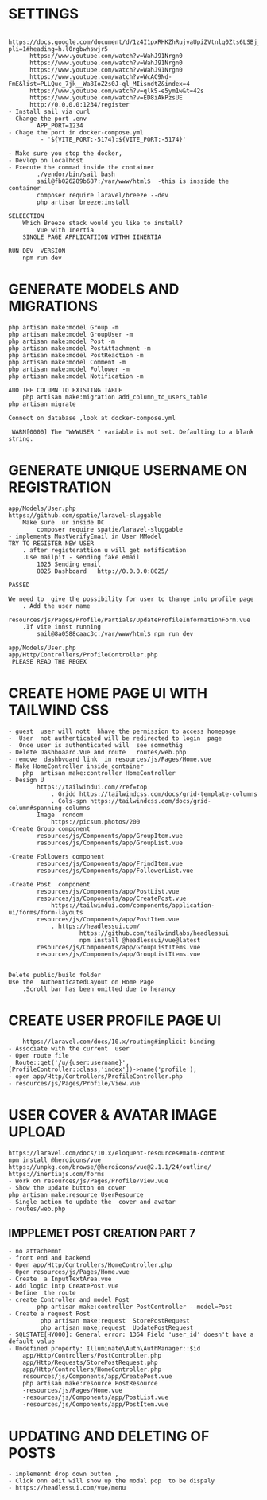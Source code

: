 # SETTINGS
         https://docs.google.com/document/d/1z4I1pxRHKZhRujvaUpiZVtnlq0Zts6LSBj_LMAYkJo0/edit?pli=1#heading=h.l0rgbwhswjr5
          https://www.youtube.com/watch?v=WahJ91Nrgn0
          https://www.youtube.com/watch?v=WahJ91Nrgn0
          https://www.youtube.com/watch?v=WahJ91Nrgn0
          https://www.youtube.com/watch?v=WcAC9Nd-FmE&list=PLLQuc_7jk__Wa8IoZ2s0J-ql_MIisndtZ&index=4
          https://www.youtube.com/watch?v=qlkS-e5ym1w&t=42s
          https://www.youtube.com/watch?v=ED8iAkPzsUE
          http://0.0.0.0:1234/register
    - Install sail via curl
    - Change the port .env
            APP_PORT=1234
    - Chage the port in docker-compose.yml
             - '${VITE_PORT:-5174}:${VITE_PORT:-5174}'
    
    - Make sure you stop the docker, 
    - Devlop on localhost
    - Execute the commad inside the container
            ./vendor/bin/sail bash
            sail@fb026289b687:/var/www/html$  -this is insside the container
            composer require laravel/breeze --dev
            php artisan breeze:install
        
    SELEECTION
        Which Breeze stack would you like to install? 
            Vue with Inertia   
        SINGLE PAGE APPLICATIION WITHH IINERTIA

    RUN DEV  VERSION
        npm run dev

# GENERATE MODELS AND MIGRATIONS
    php artisan make:model Group -m
    php artisan make:model GroupUser -m
    php artisan make:model Post -m
    php artisan make:model PostAttachment -m
    php artisan make:model PostReaction -m
    php artisan make:model Comment -m
    php artisan make:model Follower -m
    php artisan make:model Notification -m

    ADD THE COLUMN TO EXISTING TABLE
        php artisan make:migration add_column_to_users_table
    php artisan migrate

    Connect on database ,look at docker-compose.yml

     WARN[0000] The "WWWUSER " variable is not set. Defaulting to a blank string.

# GENERATE UNIQUE USERNAME ON REGISTRATION
    app/Models/User.php
    https://github.com/spatie/laravel-sluggable
        Make sure  ur inside DC 
            composer require spatie/laravel-sluggable
    - implements MustVerifyEmail in User MModel
    TRY TO REGISTER NEW USER 
        . after registerattion u will get notification
        .Use mailpit - sending fake email
            1025 Sending email
            8025 Dashboard   http://0.0.0.0:8025/

    PASSED
    
    We need to  give the possibility for user to thange into profile page
        . Add the user name 
            resources/js/Pages/Profile/Partials/UpdateProfileInformationForm.vue
        .If vite innst running 
            sail@8a0588caac3c:/var/www/html$ npm run dev

    app/Models/User.php     
    app/Http/Controllers/ProfileController.php
     PLEASE READ THE REGEX  




# CREATE HOME PAGE UI WITH  TAILWIND CSS
    - guest  user will nott  hhave the permission to access homepage
    -  User  not authenticated will be redirected to login  page  
    -  Once user is authenticated will  see sommethig
    - Delete Dashboaard.Vue and route   routes/web.php
    - remove  dashbvoard link  in resources/js/Pages/Home.vue
    - Make HomeController inside container
        php  artisan make:controller HomeController
    - Design U
            https://tailwindui.com/?ref=top
                . Gridd https://tailwindcss.com/docs/grid-template-columns
                . Cols-spn https://tailwindcss.com/docs/grid-column#spanning-columns
            Image  rondom 
                https://picsum.photos/200
    -Create Group component
            resources/js/Components/app/GroupItem.vue
            resources/js/Components/app/GroupList.vue

    -Create Followers component
            resources/js/Components/app/FrindItem.vue
            resources/js/Components/app/FollowerList.vue

    -Create Post  component
            resources/js/Components/app/PostList.vue
            resources/js/Components/app/CreatePost.vue
                https://tailwindui.com/components/application-ui/forms/form-layouts
            resources/js/Components/app/PostItem.vue
                . https://headlessui.com/
                        https://github.com/tailwindlabs/headlessui
                        npm install @headlessui/vue@latest
            resources/js/Components/app/GroupListItems.vue
            resources/js/Components/app/GroupListItems.vue


    Delete public/build folder
    Use the  AuthenticatedLayout on Home Page
        .Scroll bar has been omitted due to herancy


# CREATE USER PROFILE PAGE UI 
        https://laravel.com/docs/10.x/routing#implicit-binding
    - Associate with the current  user
    - Open route file
      Route::get('/u/{user:username}', [ProfileController::class,'index'])->name('profile');
    - open app/Http/Controllers/ProfileController.php
    - resources/js/Pages/Profile/View.vue

# USER COVER & AVATAR  IMAGE UPLOAD 
    https://laravel.com/docs/10.x/eloquent-resources#main-content
    npm install @heroicons/vue
    https://unpkg.com/browse/@heroicons/vue@2.1.1/24/outline/
    https://inertiajs.com/forms
    - Work on resources/js/Pages/Profile/View.vue
    - Show the update button on cover
    php artisan make:resource UserResource 
    - Single action to update the  cover and avatar
    - routes/web.php

## IMPPLEMET POST CREATION PART 7
    - no attachemnt 
    - front end and backend 
    - Open app/Http/Controllers/HomeController.php
    - Open resources/js/Pages/Home.vue
    - Create  a InputTextArea.vue
    - Add logic intp CreatePost.vue
    - Define  the route
    - create Controller and model Post
            php artisan make:controller PostController --model=Post
    - Create a request Post
             php artisan make:request  StorePostRequest
             php artisan make:request  UpdatePostRequest
    - SQLSTATE[HY000]: General error: 1364 Field 'user_id' doesn't have a default value
    - Undefined property: Illuminate\Auth\AuthManager::$id
        app/Http/Controllers/PostController.php
        app/Http/Requests/StorePostRequest.php
        app/Http/Controllers/HomeController.php
        resources/js/Components/app/CreatePost.vue
        php artisan make:resource PostResource
        -resources/js/Pages/Home.vue
        -resources/js/Components/app/PostList.vue
        -resources/js/Components/app/PostItem.vue

# UPDATING AND DELETING OF POSTS
    - implemennt drop down button , 
    - Click onn edit will show up the modal pop  to be dispaly
    - https://headlessui.com/vue/menu











